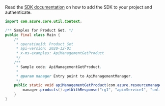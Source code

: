 Read the [SDK documentation](https://github.com/Azure/azure-sdk-for-java/blob/azure-resourcemanager-apimanagement_1.0.0-beta.2/sdk/apimanagement/azure-resourcemanager-apimanagement/README.md) on how to add the SDK to your project and authenticate.

```java
import com.azure.core.util.Context;

/** Samples for Product Get. */
public final class Main {
    /*
     * operationId: Product_Get
     * api-version: 2020-12-01
     * x-ms-examples: ApiManagementGetProduct
     */
    /**
     * Sample code: ApiManagementGetProduct.
     *
     * @param manager Entry point to ApiManagementManager.
     */
    public static void apiManagementGetProduct(com.azure.resourcemanager.apimanagement.ApiManagementManager manager) {
        manager.products().getWithResponse("rg1", "apimService1", "unlimited", Context.NONE);
    }
}
```
